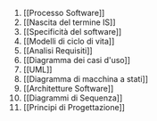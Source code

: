 1. [[Processo Software]]
2. [[Nascita del termine IS]]
3. [[Specificità del software]]
4. [[Modelli di ciclo di vita]]
5. [[Analisi Requisiti]]
6. [[Diagramma dei casi d'uso]]
7. [[UML]]
8. [[Diagramma di macchina a stati]]
9. [[Architetture Software]]
10. [[Diagrammi di Sequenza]]
11. [[Principi di Progettazione]]